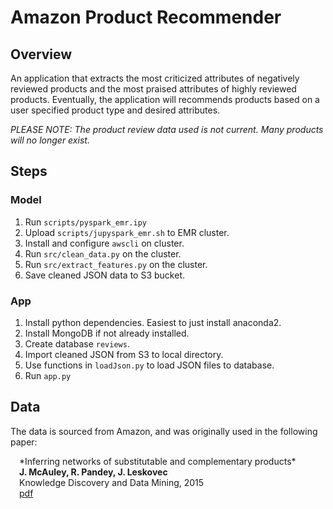 # Amazon Product Recommender
## Overview
An application that extracts the most criticized attributes of negatively reviewed products and the most praised attributes of highly reviewed products. Eventually, the application will recommends products based on a user specified product type and desired attributes.

*PLEASE NOTE: The product review data used is not current. Many products will no longer exist.*

## Steps

### Model
1. Run <code>scripts/pyspark_emr.ipy</code>
2. Upload <code>scripts/jupyspark_emr.sh</code> to EMR cluster.
3. Install and configure <code>awscli</code> on cluster.
4. Run <code>src/clean_data.py</code> on the cluster.
5. Run <code>src/extract_features.py</code> on the cluster.
6. Save cleaned JSON data to S3 bucket.

### App
1. Install python dependencies. Easiest to just install anaconda2.
2. Install MongoDB if not already installed.
3. Create database <code>reviews</code>.
4. Import cleaned JSON from S3 to local directory.
4. Use functions in <code>loadJson.py</code> to load JSON files to database.
5. Run <code>app.py</code>

## Data
The data is sourced from Amazon, and was originally used in the following paper:<br>
<div style="margin-left: 1em">
  *Inferring networks of substitutable and complementary products*<br>
  <b>J. McAuley, R. Pandey, J. Leskovec</b><br>
  Knowledge Discovery and Data Mining, 2015<br>
  <a href="http://cseweb.ucsd.edu/~jmcauley/pdfs/kdd15.pdf">pdf</a>
</div>
